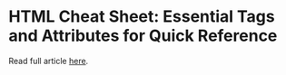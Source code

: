 # HTML Cheat Sheet: Essential Tags and Attributes for Quick Reference

Read full article [here](https://www.djamware.com/post/6874d4bbb608a025026db332/html-cheat-sheet-essential-tags-and-attributes-for-quick-reference).
